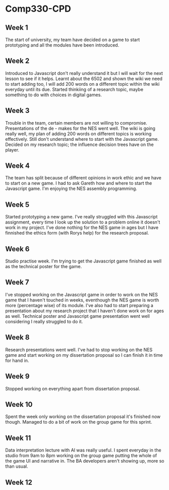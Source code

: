 # Comp330-CPD
## Week 1

The start of university, my team have decided on a game to start prototyping and all the modules have been introduced.

## Week 2

Introduced to Javascript don't really understand it but I will wait for the next lesson to see if it helps. Learnt about the 6502 and shown the wiki we need to start adding too, I will add 200 words on a different topic within the wiki everyday until its due. Started thinkiing of a research topic, maybe something to do with choices in digital games.

## Week 3

Trouble in the team, certain members are not willing to compromise. Presentations of the de - makes for the NES went well. The wiki is going really well, my plan of adding 200 words on different topics is working effectively. Still don't understand where to start with the Javascript game. Decided on my research topic; the influence decision trees have on the player.

## Week 4

The team has split because of different opinions in work ethic and we have to start on a new game. I had to ask Gareth how and where to start the Javascript game. I'm enjoying the NES assembly programming.

## Week 5

Started prototyping a new game. I've really struggled with this Javascript assignment, every time I look up the solution to a problem online it doesn't work in my project. I've done nothing for the NES game in ages but I have finnished the ethics form (with Rorys help) for the research proposal.

## Week 6

Studio practise week. I'm trying to get the Javascript game finished as well as the technical poster for the game.

## Week 7

I've stopped working on the Javascript game in order to work on the NES game that I haven't touched in weeks, eventhough the NES game is worth more (percentage wise) of its module. I've also had to start preparing a presentation about my research project that I haven't done work on for ages as well. Technical poster and Javascript game presentation went well considering I really struggled to do it.

## Week 8

Research presentations went well. I've had to stop working on the NES game and start working on my dissertation proposal so I can finish it in time for hand in.

## Week 9

Stopped working on everything apart from dissertation proposal.

## Week 10

Spent the week only working on the dissertation proposal it's finished now though. Managed to do a bit of work on the group game for this sprint.

## Week 11

Data interpretation lecture with Al was really useful. I spent everyday in the studio from 9am to 8pm working on the group game putting the whole of the game UI and narrative in. The BA developers aren't showing up, more so than usual.

## Week 12

